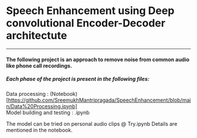 # Speech Enhancement using Deep convolutional Encoder-Decoder architectute
---
#### The following project is an approach to remove noise from common audio like phone call recordings.

##### Each phase of the project is present in the following files:
Data processing : (Notebook)[https://github.com/SreemukhMantripragada/SpeechEnhancement/blob/main/Data%20Processing.ipynb]  
Model building and testing : .ipynb


The model can be tried on personal audio clips @ Try.ipynb
Details are mentioned in the notebook.
